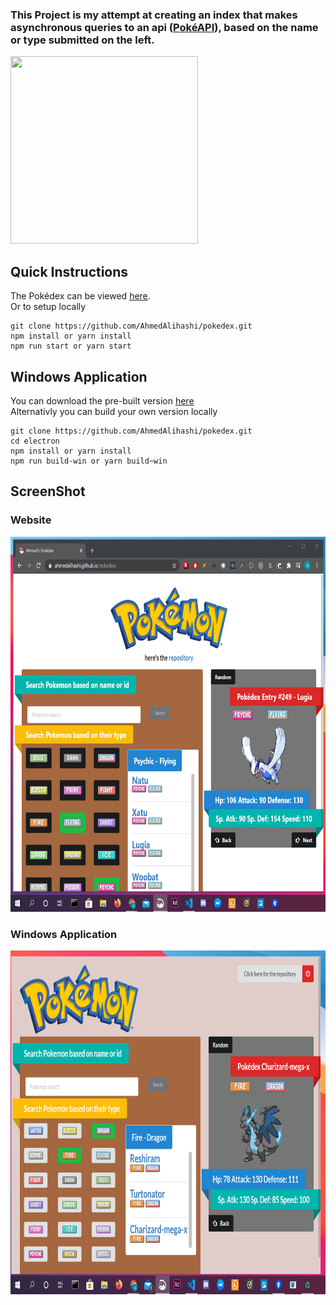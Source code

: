 ### This Project is my attempt at creating an index that makes asynchronous queries to an api ([PokéAPI](https://pokeapi.co/)), based on the name or type submitted on the left.

<img src='https://vignette.wikia.nocookie.net/glee/images/1/13/Animaatjes-pokemon-0740443.gif/revision/latest?cb=20141221183231' height='300' width='300' />

## Quick Instructions

The Pokédex can be viewed [here](https://ahmedalihashi.github.io/pokedex/).   
Or to setup locally
```
git clone https://github.com/AhmedAlihashi/pokedex.git
npm install or yarn install
npm run start or yarn start
```
## Windows Application
You can download the pre-built version [here](https://1drv.ms/u/s!AoQhMrJoJDR62ljYFqMjK4uWhrGi?e=uujtYU)   
Alternativly you can build your own version locally

```
git clone https://github.com/AhmedAlihashi/pokedex.git
cd electron
npm install or yarn install
npm run build-win or yarn build~win
```

## ScreenShot
### Website
<img src='./github/1.png' height='600' width='800' ></img>
### Windows Application
<img src='./github/electron1.png' height='550' width='800' ></img>
